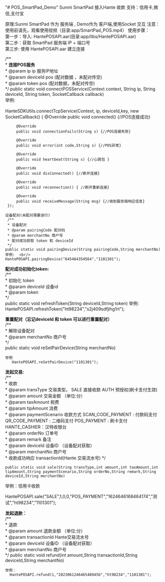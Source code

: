 "# POS_SmartPad_Demo"
Sunmi SmartPad 接入Hante 收款
支持：信用卡,微信,支付宝

原理:Sunmi SmartPad 作为 服务端 , Demo作为 客户端,使用Socket 交互
注意：使用前请先，观看使用视频（目录:app/SmartPad_POS.mp4）
使用步骤：<br/>
   第一步：导入: HantePOSAPI.aar(目录:app/libs/HantePOSAPI.aar) <br/>
   第二步：获取 SmartPad 服务端 IP + 端口号<br/>
   第三步: 使用 HantePOSAPI.aar 建立连接 <br/>
      
   /** <br/>
     * <b>连接POS服务</b><br/>
     * @param ip ip 服务IP地址<br/>
     * @param deviceId pos (配对数据 ，未配对传空)<br/>
     * @param token pos (配对数据，未配对传空)<br/>
     */
    public static void connectPOSService(Context context, String ip, String deviceId, String token, SocketCallback callback)
    <br/>
    举例:  <br/>  
     HanteSDKUtils.connectTcpService(Context, ip, deviceId,key, new SocketCallback() {
         @Override
         public void connected() {//POS连接成功}

         @Override
         public void connectionFails(String s) {//POS连接失败}

         @Override
         public void error(int code,String s) {//POS异常}

         @Override
         public void heartbeat(String s) {//心跳包 }

         @Override
         public void disConnected() {//断开连接}

         @Override
         public void reconnection() { //断开重新连接}

         @Override
         public void receiveMessage(String msg) {//收到服务端响应信息}
     });

    设备配对(未配对需要进行)
     /**
     * 设备配对
     * @param pairingCode 配对码
     * @param merchantNo 商户号 
     * 配对成功获取 token 和 deviceId
     */
    public static void pairingDevice(String pairingCode,String merchantNo)
    举例:  <br/>  
    HantePOSAPI.pairingDevice("645464354564","1101301");
    
   <b> 配对成功初始化token:</b> <br/>
    /** <br/>
     * 初始化 token<br/>
     * @param deviceId 设备id<br/>
     * @param token<br/>
     */<br/>
    public static void refreshToken(String deviceId,String token)
    举例:<br/>
    HantePOSAPI.refreshToken("ht98234","s2j409sdfjlhg1rt");

   <b> 重置配对（忘记deviceId 和 token 可以进行重置配对）</b> <br/>
    /**<br/>
     * 解除设备配对<br/>
     * @param merchantNo 商户号<br/>
     */<br/>
    public static void reSetPairDevice(String merchantNo)

    举例
       HantePOSAPI.reSetPairDevice("1101301");
    
   <b> 发起交易:</b> <br/>
    /**<br/>
     * 收款<br/>
     * @param transType  交易类型，  SALE 直接收款  AUTH 预授权(刷卡支付生效)<br/>
     * @param amount 交易金额 （单位:分）<br/>
     * @param taxAmount 税费<br/>
     * @param tipAmount 消费<br/>
     * @param paymentScenario 收款方式  SCAN_CODE_PAYMENT : 付款码支付  QR_CODE_PAYMENT : 二维码支付  POS_PAYMENT : 刷卡支付 HANTE_CASHIER：汉特收银台<br/>
     * @param orderNo 订单号<br/>
     * @param remark 备注<br/>
     * @param deviceId 设备ID （设备配对获取）<br/>
     * @param merchantNo 商户号<br/>
     * 收款成功响应 transactionId(Hante 交易流水号)
     */
   
    public static void sale(String transType,int amount,int taxAmount,int tipAmount,String paymentScenario,String orderNo,String remark,String deviceId,String merchantNo)
    
  举例：信用卡收款
  
  HantePOSAPI.sale("SALE",1,0,0,"POS_PAYMENT","1624646168464174","测试","ht98234","1101301");
    
   

   <b> 发起退款：</b> <br/>
     /**<br/>
     * 退款<br/>
     * @param amount 退款金额 （单位:分）<br/>
     * @param transactionId Hante交易流水号<br/>
     * @param deviceId 设备ID （设备配对获取）<br/>
     * @param merchantNo 商户号<br/>
     */
    public static void refund(int amount,String transactionId,String deviceId,String merchantNo)

    举例： 
      HantePOSAPI.refund(1,"2023061246465489456","ht98234","1101301");
    
    
